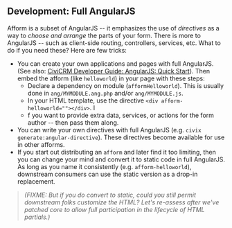 ## Development: Full AngularJS

Afform is a subset of AngularJS -- it emphasizes the use of *directives* as a way to *choose and arrange* the parts of
your form.  There is more to AngularJS -- such as client-side routing, controllers, services, etc.  What to do if you
need these?  Here are few tricks:

* You can create your own applications and pages with full AngularJS. (See also: [CiviCRM Developer Guide: AngularJS: Quick Start](https://docs.civicrm.org/dev/en/latest/framework/angular/quickstart/)).
  Then embed the afform (like `helloworld`) in your page with these steps:
    * Declare a dependency on module (`afformHelloworld`). This is usually done in `ang/MYMODULE.ang.php` and/or `ang/MYMODULE.js`.
    * In your HTML template, use the directive `<div afform-helloworld=""></div>`. I
    * f you want to provide extra data, services, or actions for the form author -- then pass them along.
* You can write your own directives with full AngularJS (e.g. `civix generate:angular-directive`). These directives become available for use in other afforms.
* If you start out distributing an `afform` and later find it too limiting, then you can change your mind and convert it to static code in full AngularJS.
  As long as you name it consistently (e.g. `afform-helloworld`), downstream consumers can use the static version as a drop-in replacement.

> *(FIXME: But if you do convert to static, could you still permit downstream folks customize the HTML?  Let's
> re-assess after we've patched core to allow full participation in the lifecycle of HTML partials.)*
